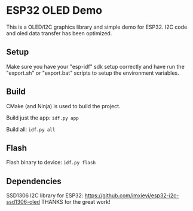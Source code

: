 # ESP32 OLED Demo

This is a OLED/I2C graphics library and simple demo for ESP32.
I2C code and oled data transfer has been optimized.

## Setup

Make sure you have your "esp-idf" sdk setup correctly and have run the
"export.sh" or "export.bat" scripts to setup the environment variables.

## Build

CMake (and Ninja) is used to build the project.

Build just the app: `idf.py app`

Build all: `idf.py all`

## Flash

Flash binary to device: `idf.py flash`

## Dependencies

SSD1306 I2C library for ESP32: https://github.com/imxieyi/esp32-i2c-ssd1306-oled
THANKS for the great work!

